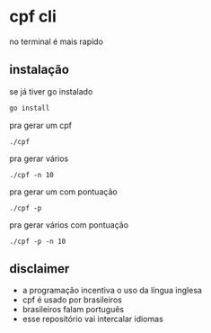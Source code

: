# cpf cli

no terminal é mais rapido

## instalação

se já tiver go instalado

```bash
go install
```

pra gerar um cpf
```golang
./cpf 
```

pra gerar vários 
```golang
./cpf -n 10
```

pra gerar um com pontuação 
```golang
./cpf -p
```

pra gerar vários com pontuação 
```golang
./cpf -p -n 10
```

## disclaimer

* a programação incentiva o uso da língua inglesa
* cpf é usado por brasileiros
* brasileiros falam português
* esse repositório vai intercalar idiomas
